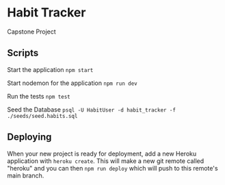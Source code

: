 # Habit Tracker

Capstone Project

## Scripts

Start the application `npm start`

Start nodemon for the application `npm run dev`

Run the tests `npm test`

Seed the Database `psql -U HabitUser -d habit_tracker -f ./seeds/seed.habits.sql`

## Deploying

When your new project is ready for deployment, add a new Heroku application with `heroku create`. This will make a new git remote called "heroku" and you can then `npm run deploy` which will push to this remote's main branch.